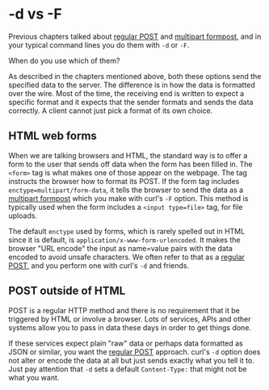 # -d vs -F

Previous chapters talked about [regular POST](post.md) and
[multipart formpost](multipart.md), and in your typical command lines you do
them with `-d` or `-F`.

When do you use which of them?

As described in the chapters mentioned above, both these options send the
specified data to the server. The difference is in how the data is
formatted over the wire. Most of the time, the receiving end is written to
expect a specific format and it expects that the sender formats and sends the
data correctly. A client cannot just pick a format of its own choice.

## HTML web forms

When we are talking browsers and HTML, the standard way is to offer a form to
the user that sends off data when the form has been filled in. The `<form>`
tag is what makes one of those appear on the webpage. The tag instructs the
browser how to format its POST. If the form tag includes
`enctype=multipart/form-data`, it tells the browser to send the data as a
[multipart formpost](multipart.md) which you make with curl's `-F`
option. This method is typically used when the form includes a `<input
type=file>` tag, for file uploads.

The default `enctype` used by forms, which is rarely spelled out in HTML since
it is default, is `application/x-www-form-urlencoded`. It makes the browser
"URL encode" the input as name=value pairs with the data encoded to avoid
unsafe characters. We often refer to that as a [regular POST](post.md),
and you perform one with curl's `-d` and friends.

## POST outside of HTML

POST is a regular HTTP method and there is no requirement that it be triggered
by HTML or involve a browser. Lots of services, APIs and other systems allow
you to pass in data these days in order to get things done.

If these services expect plain "raw" data or perhaps data formatted as JSON or
similar, you want the [regular POST](post.md) approach. curl's `-d` option
does not alter or encode the data at all but just sends exactly what you tell
it to. Just pay attention that `-d` sets a default `Content-Type:` that might
not be what you want.
